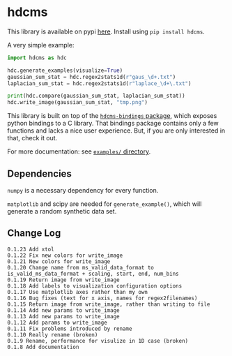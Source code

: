 # hdcms

This library is available on pypi [here](https://pypi.org/project/hdcms/). Install using `pip install hdcms`.

A very simple example:

```python
import hdcms as hdc

hdc.generate_examples(visualize=True)
gaussian_sum_stat = hdc.regex2stats1d(r"gaus_\d+.txt")
laplacian_sum_stat = hdc.regex2stats1d(r"laplace_\d+\.txt")

print(hdc.compare(gaussian_sum_stat, laplacian_sum_stat))
hdc.write_image(gaussian_sum_stat, "tmp.png")
```

This library is built on top of the [`hdcms-bindings` package](https://pypi.org/project/hdcms-bindings/), which exposes python bindings to a C library. That bindings package contains only a few functions and lacks a nice user experience. But, if you are only interested in that, check it out.

For more documentation: see [`examples/` directory](https://github.com/jasoneveleth/hdcms-python/tree/main/examples).

## Dependencies

`numpy` is a necessary dependency for every function. 

`matplotlib` and scipy are needed for `generate_example()`, which will generate a random synthetic data set. 

## Change Log

```
0.1.23 Add xtol
0.1.22 Fix new colors for write_image
0.1.21 New colors for write_image
0.1.20 Change name from ms_valid_data_format to is_valid_ms_data_format + scaling, start, end, num_bins
0.1.19 Return image from write_image
0.1.18 Add labels to visualization configuration options
0.1.17 Use matplotlib axes rather than my own
0.1.16 Bug fixes (text for x axis, names for regex2filenames)
0.1.15 Return image from write_image, rather than writing to file
0.1.14 Add new params to write_image
0.1.13 Add new params to write_image
0.1.12 Add params to write_image
0.1.11 Fix problems introduced by rename
0.1.10 Really rename (broken)
0.1.9 Rename, performance for visulize in 1D case (broken)
0.1.8 Add documentation
```
